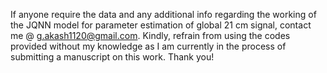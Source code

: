 If anyone require the data and any additional info regarding the working of the JQNN model for parameter estimation of global 21 cm signal, contact me @ g.akash1120@gmail.com.
Kindly, refrain from using the codes provided without my knowledge as I am currently in the process of submitting a manuscript on this work. Thank you!
